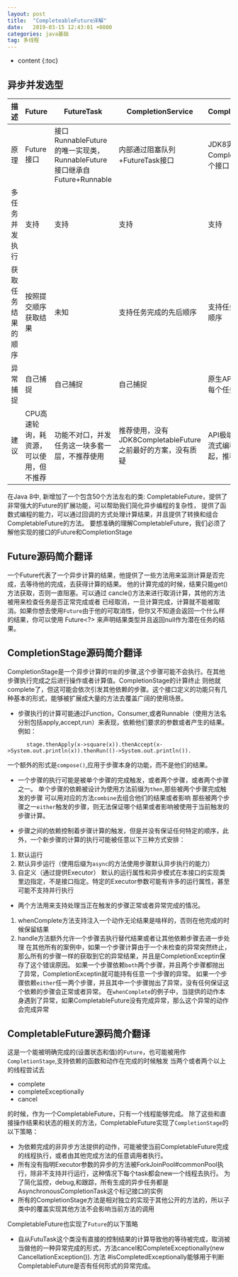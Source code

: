 ```yaml
---
layout: post
title:  "CompleteableFuture详解"
date:   2019-03-15 12:43:01 +0800
categories: java基础
tag: 多线程
---
```


* content
{:toc}

## 异步并发选型

| 描述 | Future | FutureTask	| CompletionService | CompletableFuture| 
| ----------- | ----------------| -----------------| -----------------|---------------------|
|原理|Future接口|接口RunnableFuture的唯一实现类，RunnableFuture接口继承自Future+Runnable|内部通过阻塞队列+FutureTask接口|JDK8实现了Future, CompletionStage两个接口|
|多任务并发执行|支持|支持|支持|支持|
|获取任务结果的顺序|按照提交顺序获取结果|未知	|支持任务完成的先后顺序|支持任务完成的先后顺序|
|异常捕捉|自己捕捉|自己捕捉|自己捕捉|原生API支持，返回每个任务的异常|
|建议|CPU高速轮询，耗资源，可以使用，但不推荐|功能不对口，并发任务这一块多套一层，不推荐使用|推荐使用，没有JDK8CompletableFuture之前最好的方案，没有质疑|API极端丰富，配合流式编程，速度飞起，推荐使用！|



在Java 8中, 新增加了一个包含50个方法左右的类: CompletableFuture，提供了非常强大的Future的扩展功能，可以帮助我们简化异步编程的复杂性，
提供了函数式编程的能力，可以通过回调的方式处理计算结果，并且提供了转换和组合CompletableFuture的方法。
要想准确的理解CompletableFuture，我们必须了解他实现的接口的Future和CompletionStage

## Future源码简介翻译
 一个Future代表了一个异步计算的结果，他提供了一些方法用来监测计算是否完成，去等待他的完成，去获得计算的结果。
 他的计算完成的时候，结果只能get()方法获取，否则一直阻塞。可以通过 cancle()方法来进行取消计算，其他的方法被用来检查任务是否正常完成或者
 已经取消，一旦计算完成，计算就不能被取消。如果你想去使用`Future`由于他的可取消性，但你又不知道会返回一个什么样的结果，你可以使用
 Future<?> 来声明结果类型并且返回null作为潜在任务的结果。
 
## CompletionStage源码简介翻译
  CompletionStage是一个异步计算的`可能`的步骤,这个步骤可能不会执行。在其他步骤执行完成之后进行操作或者计算值。CompletionStage的计算终止
  则他就complete了，但这可能会依次引发其他依赖的步骤。这个接口定义的功能只有几种基本的形式，能够被扩展成大量的方法去覆盖广阔的使用场景。
  - 步骤执行的计算可能通过Function，Consumer,或者Runnable（使用方法名分别包括apply,accept,run）来表现，依赖他们要求的参数或者产生的结果。
  例如：
  ```text
        stage.thenApply(x->square(x)).thenAccept(x->System.out.println(x)).thenRun(()->System.out.println()).
  ```
  一个额外的形式是`compose()`,应用于步骤本身的功能，而不是他们的结果。
  
  - 一个步骤的执行可能是被单个步骤的完成触发，或者两个步骤，或者两个步骤之一。
  单个步骤的依赖被设计为使用方法前缀为`then`,那些被两个步骤完成触发的步骤 可以用对应的方法`combine`去组合他们的结果或者影响
  那些被两个步骤之一`either`触发的步骤，则无法保证哪个结果或者影响被使用于当前触发的步骤计算。
  
  - 步骤之间的依赖控制着步骤计算的触发，但是并没有保证任何特定的顺序，此外，一个新步骤的计算的执行可能被任意以下三种方式安排：
  1. 默认运行
  2. 默认异步运行（使用后缀为`async`的方法使用步骤默认异步执行的能力）
  3. 自定义（通过提供Executor）
  默认的运行属性和异步模式在本接口的实现类里边指定，不是接口指定。特定的Executor参数可能有许多的运行属性，甚至可能不支持并行执行
  
  - 两个方法用来支持处理当正在触发的步骤正常或者异常完成的情况。
  1. whenComplete方法支持注入一个动作无论结果是啥样的，否则在他完成的时候保留结果
  2. handle方法额外允许一个步骤去执行替代结果或者让其他依赖步骤去进一步处理
  在其他所有的案例中，如果一个步骤计算由于一个未检查的异常突然终止，那么所有的步骤一样的获取到它的异常结果，并且是CompletionExceptin保存了这个错误原因。
  如果一个步骤依赖`both`两个步骤，并且两个步骤都抛出了异常，CompletionExceptin就可能持有任意一个步骤的异常。
  如果一个步骤依赖`either`任一两个步骤，并且其中一个步骤抛出了异常，没有任何保证这个依赖的步骤会正常或者异常。
  在`whenComplete`的例子中，当提供的动作本身遇到了异常，如果CompletableFuture没有完成异常，那么这个异常的动作会完成异常
  
   
## CompletableFuture源码简介翻译
 这是一个能被明确完成的(设置状态和值)的`Future`，也可能被用作`CompletionStage`,支持依赖的函数和动作在完成的时候触发
 当两个或者两个以上的线程尝试去
 - complete
 - completeExceptionally
 - cancel

 的时候，作为一个CompletableFuture，只有一个线程能够完成。
 除了这些和直接操作结果和状态的相关的方法，CompletableFuture实现了`CompletionStage`的以下策略：
 - 为依赖完成的非异步方法提供的动作，可能被使当前CompletableFuture完成的线程执行，或者由其他完成方法的任意调用者执行。
 - 所有没有指明Executor参数的异步的方法被ForkJoinPool#commonPool执行，除非不支持并行运行，这种情况下每个task都会new一个线程去执行。
 为了简化监控，debug,和跟踪，所有生成的异步任务都是AsynchronousCompletionTask这个标记接口的实例
 - 所有的CompletionStage方法是相对独立的实现于其他公开的方法的，所以子类中的覆盖实现其他方法不会影响当前方法的调用

CompletableFuture也实现了`Future`的以下策略
- 自从FutuTask这个类没有直接的控制结果的计算导致他的等待被完成，取消被当做他的一种异常完成的形式，方法cancel和CompleteExceptionally(new CancellationException()).
方法 #isCompletedExceptionally能够用于判断CompletableFuture是否有任何形式的异常完成。


